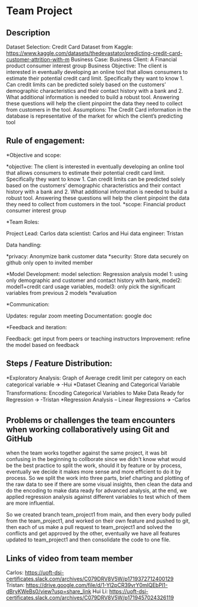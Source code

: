 # Team Project

## Description
Dataset Selection: Credit Card Dataset from Kaggle: https://www.kaggle.com/datasets/thedevastator/predicting-credit-card-customer-attrition-with-m
Business Case: 
Business Client: A Financial product consumer interest group
Business Objective: The client is interested in eventually developing an online tool that allows consumers to estimate their potential credit card limit. Specifically they want to know 1. Can credit limits can be predicted solely based on the customers’ demographic characteristics and their contact history with a bank and 2. What additional information is needed to build a robust tool. Answering these questions will help the client pinpoint the data they need to collect from customers in the tool.
Assumptions: 
The Credit Card information in the database is representative of the market for which the client’s predicting tool

## Rule of engagement:


*Objective and scope:

*objective: The client is interested in eventually developing an online tool that allows consumers to estimate their potential credit card limit. Specifically they want to know 1. Can credit limits can be predicted solely based on the customers’ demographic characteristics and their contact history with a bank and 2. What additional information is needed to build a robust tool. Answering these questions will help the client pinpoint the data they need to collect from customers in the tool.
*scope: Financial product consumer interest group

*Team Roles:

Project Lead: Carlos
data scientist: Carlos and Hui
data engineer: Tristan

Data handling:

*privacy: Anonymize bank customer data
*security: Store data securely on github only open to  invited member 

*Model Development:
model selection: Regression analysis
model 1: using only demographic and customer and contact history with bank, 
model2: model1+credit card usage variables, 
model3: only pick the significant variables from previous 2 models
*evaluation

*Communication:

Updates: regular zoom meeting
Documentation: google doc

*Feedback and iteration:

Feedback: get input from peers or teaching instructors
Improvement: refine the model based on feedback




## Steps / Feature Distribution: 
*Exploratory Analysis: Graph of Average credit limit per category on each  categorical variable 🡪 -Hui
*Dataset Cleaning and Categorical Variable Transformations: Encoding Categorical Variables to Make Data Ready for Regression 🡪 -Tristan
*Regression Analysis – Linear Regressions 🡪 -Carlos

## Problems or challenges the team encounters when working collaboratively using Git and GitHub

when the team works together against the same project, it was bit confusing in the beginning to collborate since we didn't know what would be the best practice to split the work, should it by feature or by process, eventually we decide it makes more sense and more efficient to do it by process. So we split the work into three parts, brief charting and plotting of the raw data to see if there are some visual insights, then clean the data and do the encoding to make data ready for advanced analysis, at the end, we applied regression analysis against different variables to test which of them are more influential. 

So we created branch team_project1 from main, and then every body pulled from the team_project1, and worked on their own feature and pushed to git, then each of us make a pull request to team_project1 and solved the conflicts and get approved by the other, eventually we have all features updated to team_project1 and then consolidate the code to one file.



## Links of video from team member 

Carlos: https://uoft-dsi-certificates.slack.com/archives/C079DRV8V5W/p1719372712400129
Tristan: https://drive.google.com/file/d/1-Yl2pCR39vrY0mIQEbPl1-dBryKWeBs0/view?usp=share_link
Hui Li: https://uoft-dsi-certificates.slack.com/archives/C079DRV8V5W/p1719457024326119
